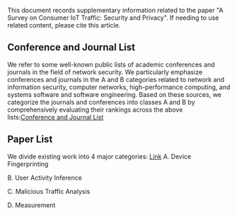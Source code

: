 This document records supplementary information related to the paper "A Survey on Consumer IoT Traffic: Security and Privacy". If needing to use related content, please cite this article. 

## Conference and Journal List
We refer to some well-known public lists of academic conferences and journals in the field of network security. We particularly emphasize conferences and journals in the A and B categories related to network and information security, computer networks, high-performance computing, and systems software and software engineering. Based on these sources, we categorize the journals and conferences into classes A and B by comprehensively evaluating their rankings across the above lists:[Conference and Journal List](https://github.com/NKUHack4FGroup/CIoT-traffic-survey/blob/main/Conference%20and%20Journal%20List.md)

## Paper List
We divide existing work into 4 major categories: [Link](https://github.com/NKUHack4FGroup/CIoT-traffic-survey/blob/main/Paper%20List.md)
A. Device Fingerprinting

B. User Activity Inference

C. Malicious Traffic Analysis

D. Measurement



